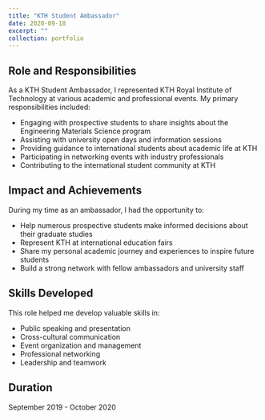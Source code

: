 ```yaml
---
title: "KTH Student Ambassador"
date: 2020-09-18
excerpt: ""
collection: portfolio
---
```


## Role and Responsibilities

As a KTH Student Ambassador, I represented KTH Royal Institute of Technology at various academic and professional events. My primary responsibilities included:

- Engaging with prospective students to share insights about the Engineering Materials Science program
- Assisting with university open days and information sessions
- Providing guidance to international students about academic life at KTH
- Participating in networking events with industry professionals
- Contributing to the international student community at KTH

## Impact and Achievements

During my time as an ambassador, I had the opportunity to:

- Help numerous prospective students make informed decisions about their graduate studies
- Represent KTH at international education fairs
- Share my personal academic journey and experiences to inspire future students
- Build a strong network with fellow ambassadors and university staff

## Skills Developed

This role helped me develop valuable skills in:
- Public speaking and presentation
- Cross-cultural communication
- Event organization and management
- Professional networking
- Leadership and teamwork

## Duration
September 2019 - October 2020

